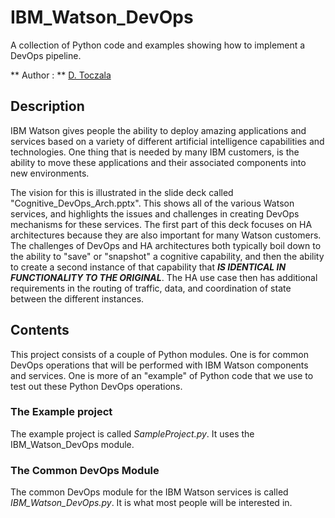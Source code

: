 # IBM_Watson_DevOps
A collection of Python code and examples showing how to implement a DevOps pipeline.

** Author : ** [D. Toczala](https://github.com/dtoczala)

## Description

IBM Watson gives people the ability to deploy amazing applications and services based on a variety of different artificial intelligence capabilities and technologies.  One thing that is needed by many IBM customers, is the ability to move these applications and their associated components into new environments.

The vision for this is illustrated in the slide deck called "Cognitive_DevOps_Arch.pptx".  This shows all of the various Watson services, and highlights the issues and challenges in creating DevOps mechanisms for these services.  The first part of this deck focuses on HA architectures because they are also important for many Watson customers.  The challenges of DevOps and HA architectures both typically boil down to the ability to "save" or "snapshot" a cognitive capability, and then the ability to create a second instance of that capability that **_IS IDENTICAL IN FUNCTIONALITY TO THE ORIGINAL_**.  The HA use case then has additional requirements in the routing of traffic, data, and coordination of state between the different instances.

## Contents

This project consists of a couple of Python modules.  One is for common DevOps operations that will be performed with IBM Watson components and services.  One is more of an "example" of Python code that we use to test out these Python DevOps operations.

### The Example project

The example project is called _SampleProject.py_.  It uses the IBM_Watson_DevOps module.

### The Common DevOps Module

The common DevOps module for the IBM Watson services is called _IBM_Watson_DevOps.py_.  It is what most people will be interested in.
